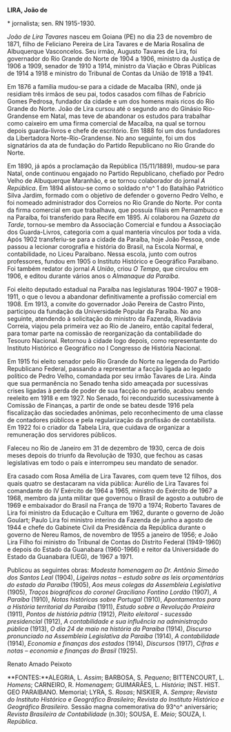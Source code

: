 **LIRA, João de**

\* jornalista; sen. RN 1915-1930.

*João de Lira Tavares* nasceu em Goiana (PE) no dia 23 de novembro de
1871, filho de Feliciano Pereira de Lira Tavares e de Maria Rosalina de
Albuquerque Vasconcelos. Seu irmão, Augusto Tavares de Lira, foi
governador do Rio Grande do Norte de 1904 a 1906, ministro da Justiça de
1906 a 1909, senador de 1910 a 1914, ministro da Viação e Obras Públicas
de 1914 a 1918 e ministro do Tribunal de Contas da União de 1918 a 1941.

Em 1876 a família mudou-se para a cidade de Macaíba (RN), onde já
residiam três irmãos de seu pai, todos casados com filhas de Fabrício
Gomes Pedrosa, fundador da cidade e um dos homens mais ricos do Rio
Grande do Norte. João de Lira cursou até o segundo ano do Ginásio
Rio-Grandense em Natal, mas teve de abandonar os estudos para trabalhar
como caixeiro em uma firma comercial de Macaíba, na qual se tornou
depois guarda-livros e chefe de escritório. Em 1888 foi um dos
fundadores da Libertadora Norte-Rio-Grandense. No ano seguinte, foi um
dos signatários da ata de fundação do Partido Republicano no Rio Grande
do Norte.

Em 1890, já após a proclamação da República (15/11/1889), mudou-se para
Natal, onde continuou engajado no Partido Republicano, chefiado por
Pedro Velho de Albuquerque Maranhão, e se tornou colaborador do jornal
*A República*. Em 1894 alistou-se como o soldado n^o^ 1 do Batalhão
Patriótico Silva Jardim, formado com o objetivo de defender o governo
Pedro Velho, e foi nomeado administrador dos Correios no Rio Grande do
Norte. Por conta da firma comercial em que trabalhava, que possuía
filiais em Pernambuco e na Paraíba, foi transferido para Recife em 1895.
Aí colaborou na *Gazeta da Tarde*, tornou-se membro da Associação
Comercial e fundou a Associação dos Guarda-Livros, categoria com a qual
manteria vínculos por toda a vida. Após 1902 transferiu-se para a cidade
da Paraíba, hoje João Pessoa, onde passou a lecionar corografia e
história do Brasil, na Escola Normal, e contabilidade, no Liceu
Paraibano. Nessa escola, junto com outros professores, fundou em 1905 o
Instituto Histórico e Geográfico Paraibano. Foi também redator do jornal
*A União*, criou *O Tempo*, que circulou em 1906, e editou durante
vários anos o *Almanaque da Paraíba*.

Foi eleito deputado estadual na Paraíba nas legislaturas 1904-1907 e
1908-1911, o que o levou a abandonar definitivamente a profissão
comercial em 1908. Em 1913, a convite do governador João Pereira de
Castro Pinto, participou da fundação da Universidade Popular da Paraíba.
No ano seguinte, atendendo à solicitação do ministro da Fazenda,
Rivadávia Correia, viajou pela primeira vez ao Rio de Janeiro, então
capital federal, para tomar parte na comissão de reorganização da
contabilidade do Tesouro Nacional. Retornou à cidade logo depois, como
representante do Instituto Histórico e Geográfico no I Congresso de
História Nacional.

Em 1915 foi eleito senador pelo Rio Grande do Norte na legenda do
Partido Republicano Federal, passando a representar a facção ligada ao
legado político de Pedro Velho, comandada por seu irmão Tavares de Lira.
Ainda que sua permanência no Senado tenha sido ameaçada por sucessivas
crises ligadas à perda de poder de sua facção no partido, acabou sendo
reeleito em 1918 e em 1927. No Senado, foi reconduzido sucessivamente à
Comissão de Finanças, a partir de onde se bateu desde 1916 pela
fiscalização das sociedades anônimas, pelo reconhecimento de uma classe
de contadores públicos e pela regularização da profissão de
contabilista. Em 1922 foi o criador da Tabela Lira, que cuidava de
organizar a remuneração dos servidores públicos.

Faleceu no Rio de Janeiro em 31 de dezembro de 1930, cerca de dois meses
depois do triunfo da Revolução de 1930, que fechou as casas legislativas
em todo o país e interrompeu seu mandato de senador.

Era casado com Rosa Amélia de Lira Tavares, com quem teve 12 filhos, dos
quais quatro se destacaram na vida pública: Aurélio de Lira Tavares foi
comandante do IV Exército de 1964 a 1965, ministro do Exército de 1967 a
1968, membro da junta militar que governou o Brasil de agosto a outubro
de 1969 e embaixador do Brasil na França de 1970 a 1974; Roberto Tavares
de Lira foi ministro da Educação e Cultura em 1962, durante o governo de
João Goulart; Paulo Lira foi ministro interino da Fazenda de junho a
agosto de 1944 e chefe do Gabinete Civil da Presidência da República
durante o governo de Nereu Ramos, de novembro de 1955 a janeiro de 1956;
e João Lira Filho foi ministro do Tribunal de Contas do Distrito Federal
(1949-1960) e depois do Estado da Guanabara (1960-1966) e reitor da
Universidade do Estado da Guanabara (UEG), de 1967 a 1971.

Publicou as seguintes obras: *Modesta homenagem ao Dr. Antônio Simeão
dos Santos Leal* (1904), *Ligeiras notas – estudo sobre as leis
orçamentárias do estado da Paraíba* (1905), *Aos meus colegas da
Assembleia Legislativa* (1905), *Traços biográficos do coronel
Graciliano Fontino Lordão* (1907), *A Paraíba* (1910), *Notas históricas
sobre Portugal* (1910), *Apontamentos para a História territorial da
Paraíba* (1911), *Estudo sobre a Revolução Praieira* (1911), *Pontos de
história pátria* (1912), *Pleito eleitoral - sucessão presidencial*
(1912), *A contabilidade e sua influência na administração pública*
(1913), *O dia 24 de maio na história da Paraíba* (1914), *Discurso
pronunciado na Assembleia Legislativa da Paraíba* (1914), *A
contabilidade* (1914), *Economia e finanças dos estados* (1914),
*Discursos* (1917), *Cifras e notas – economia e finanças do Brasil*
(1925).

Renato Amado Peixoto

**FONTES:**ALEGRIA, L. *Assim*; BARBOSA, S. *Pequeno*; BITTENCOURT, L.
*Homens*; CARNEIRO, R. *Homenagem*; GUIMARÃES, L. *História*; INST.
HIST. GEO PARAIBANO. Memorial; LYRA, S. *Rosas*; NISKIER, A. *Sempre*;
*Revista do Instituto Histórico e Geográfico Brasileiro*; *Revista do
Instituto* *Histórico e Geográfico Brasileiro.* Sessão magna
comemorativa do 93^o^ aniversário; *Revista Brasileira de*
*Contabilidade* (n.30); SOUSA, E. *Meio*; SOUZA, I. *República*.
